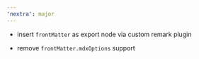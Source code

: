```yaml
---
'nextra': major
---
```


- insert `frontMatter` as export node via custom remark plugin

- remove `frontMatter.mdxOptions` support
